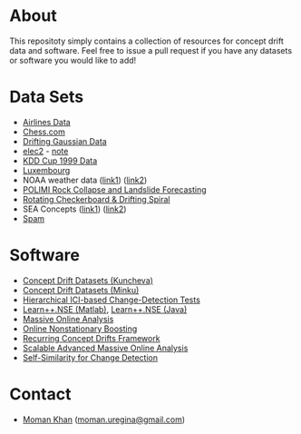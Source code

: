 # About


This repositoty simply contains a collection of resources for concept drift data and software. Feel free to issue a pull request if you have any datasets or software you would like to add!


# Data Sets

* [Airlines Data](http://sourceforge.net/projects/moa-datastream/files/Datasets/Classification/airlines.arff.zip)
* [Chess.com](https://sites.google.com/site/zliobaite/resources-1)
* [Drifting Gaussian Data](http://users.rowan.edu/~polikar/research/NSE/)
* [elec2](http://www.inescporto.pt/~jgama/ales/ales_5.html) - [note](http://arxiv.org/pdf/1301.3524v1.pdf)
* [KDD Cup 1999 Data](http://kdd.ics.uci.edu/databases/kddcup99/kddcup99.html)
* [Luxembourg](https://sites.google.com/site/zliobaite/resources-1)
* NOAA weather data ([link1](http://users.rowan.edu/~polikar/research/NSE/)) ([link2](https://github.com/gditzler/ConceptDriftData))
* [POLIMI Rock Collapse and Landslide Forecasting](http://roveri.faculty.polimi.it/software-and-datasets)
* [Rotating Checkerboard & Drifting Spiral](https://github.com/gditzler/ConceptDriftData)
* SEA Concepts ([link1](http://www.inescporto.pt/~jgama/ales/ales_5.html)) ([link2](http://users.rowan.edu/~polikar/research/NSE/))
* [Spam](http://www.comp.dit.ie/sjdelany/Dataset.htm)
 
# Software 

* [Concept Drift Datasets (Kuncheva)](http://pages.bangor.ac.uk/~mas00a/EPSRC_simulation_framework/changing_environments_stage1a.htm)
* [Concept Drift Datasets (Minku)](http://www.cs.bham.ac.uk/~minkull/opensource.html)
* [Hierarchical ICI-based Change-Detection Tests](http://home.deib.polimi.it/boracchi/Projects/HierarchicalICI-basedCDT.html)
* [Learn++.NSE (Matlab)](https://github.com/gditzler/IncrementalLearning), [Learn++.NSE (Java)](https://sites.google.com/site/moaextensions/)
* [Massive Online Analysis](http://moa.cms.waikato.ac.nz/)
* [Online Nonstationary Boosting](http://www.cs.man.ac.uk/~pococka4/ONSBoost.html)
* [Recurring Concept Drifts Framework](https://sites.google.com/site/moaextensions/)
* [Scalable Advanced Massive Online Analysis](http://samoa.incubator.apache.org/)
* [Self-Similarity for Change Detection](http://home.deib.polimi.it/boracchi/Projects/SelfSimilarityCDT.html)

# Contact

* [Moman Khan](http://rushow.github.io) (<moman.uregina@gmail.com>)


